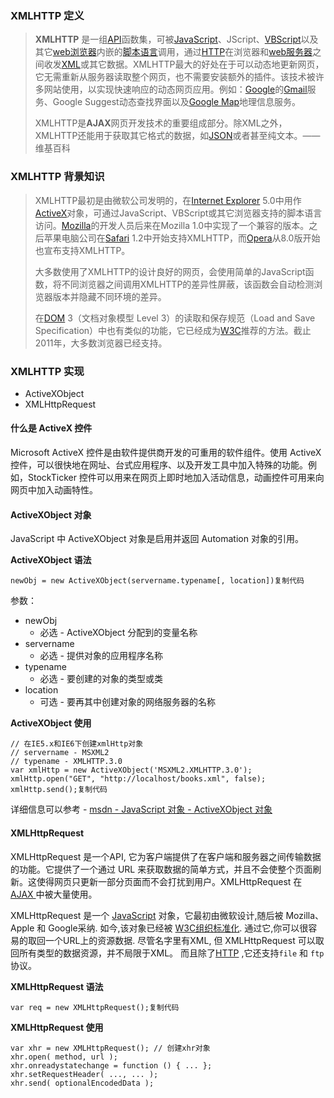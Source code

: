 ### XMLHTTP 定义

> **XMLHTTP** 是一组[API](https://link.juejin.cn?target=https%3A%2F%2Fzh.wikipedia.org%2Fwiki%2FAPI)函数集，可被[JavaScript](https://link.juejin.cn?target=https%3A%2F%2Fzh.wikipedia.org%2Fwiki%2FJavaScript)、JScript、[VBScript](https://link.juejin.cn?target=https%3A%2F%2Fzh.wikipedia.org%2Fwiki%2FVBScript)以及其它[web浏览器](https://link.juejin.cn?target=https%3A%2F%2Fzh.wikipedia.org%2Fwiki%2FWeb%E6%B5%8F%E8%A7%88%E5%99%A8)内嵌的[脚本语言](https://link.juejin.cn?target=https%3A%2F%2Fzh.wikipedia.org%2Fwiki%2F%E8%84%9A%E6%9C%AC%E8%AF%AD%E8%A8%80)调用，通过[HTTP](https://link.juejin.cn?target=https%3A%2F%2Fzh.wikipedia.org%2Fwiki%2FHTTP)在浏览器和[web服务器](https://link.juejin.cn?target=https%3A%2F%2Fzh.wikipedia.org%2Fwiki%2FWeb%E6%9C%8D%E5%8A%A1%E5%99%A8)之间收发[XML](https://link.juejin.cn?target=https%3A%2F%2Fzh.wikipedia.org%2Fwiki%2FXML)或其它数据。XMLHTTP最大的好处在于可以动态地更新网页，它无需重新从服务器读取整个网页，也不需要安装额外的插件。该技术被许多网站使用，以实现快速响应的动态网页应用。例如：[Google](https://link.juejin.cn?target=https%3A%2F%2Fzh.wikipedia.org%2Fwiki%2FGoogle)的[Gmail](https://link.juejin.cn?target=https%3A%2F%2Fzh.wikipedia.org%2Fwiki%2FGmail)服务、Google Suggest动态查找界面以及[Google Map](https://link.juejin.cn?target=https%3A%2F%2Fzh.wikipedia.org%2Fwiki%2FGoogle%E5%9C%B0%E5%9B%BE)地理信息服务。
>
> XMLHTTP是**AJAX**网页开发技术的重要组成部分。除XML之外，XMLHTTP还能用于获取其它格式的数据，如[JSON](https://link.juejin.cn?target=https%3A%2F%2Fzh.wikipedia.org%2Fwiki%2FJSON)或者甚至纯文本。—— 维基百科

### XMLHTTP 背景知识

> XMLHTTP最初是由微软公司发明的，在[Internet Explorer](https://link.juejin.cn?target=https%3A%2F%2Fzh.wikipedia.org%2Fwiki%2FInternet_Explorer) 5.0中用作[ActiveX](https://link.juejin.cn?target=https%3A%2F%2Fzh.wikipedia.org%2Fwiki%2FActiveX)对象，可通过JavaScript、VBScript或其它浏览器支持的脚本语言访问。[Mozilla](https://link.juejin.cn?target=https%3A%2F%2Fzh.wikipedia.org%2Fwiki%2FMozilla)的开发人员后来在Mozilla 1.0中实现了一个兼容的版本。之后苹果电脑公司在[Safari](https://link.juejin.cn?target=https%3A%2F%2Fzh.wikipedia.org%2Fwiki%2FSafari) 1.2中开始支持XMLHTTP，而[Opera](https://link.juejin.cn?target=https%3A%2F%2Fzh.wikipedia.org%2Fwiki%2FOpera)从8.0版开始也宣布支持XMLHTTP。
>
> 大多数使用了XMLHTTP的设计良好的网页，会使用简单的JavaScript函数，将不同浏览器之间调用XMLHTTP的差异性屏蔽，该函数会自动检测浏览器版本并隐藏不同环境的差异。
>
> 在[DOM](https://link.juejin.cn?target=https%3A%2F%2Fzh.wikipedia.org%2Fwiki%2FDOM) 3（文档对象模型 Level 3）的读取和保存规范（Load and Save Specification）中也有类似的功能，它已经成为[W3C](https://link.juejin.cn?target=https%3A%2F%2Fzh.wikipedia.org%2Fwiki%2FW3C)推荐的方法。截止2011年，大多数浏览器已经支持。

### XMLHTTP 实现

- ActiveXObject
- XMLHttpRequest

#### 什么是 ActiveX 控件

Microsoft ActiveX 控件是由软件提供商开发的可重用的软件组件。使用 ActiveX 控件，可以很快地在网址、台式应用程序、以及开发工具中加入特殊的功能。例如，StockTicker 控件可以用来在网页上即时地加入活动信息，动画控件可用来向网页中加入动画特性。

#### ActiveXObject 对象

JavaScript 中 ActiveXObject 对象是启用并返回 Automation 对象的引用。

**ActiveXObject 语法**

```
newObj = new ActiveXObject(servername.typename[, location])复制代码
```

参数：

- newObj
  - 必选 - ActiveXObject 分配到的变量名称
- servername
  - 必选 - 提供对象的应用程序名称
- typename
  - 必选 - 要创建的对象的类型或类
- location
  - 可选 - 要再其中创建对象的网络服务器的名称

**ActiveXObject 使用**

```
// 在IE5.x和IE6下创建xmlHttp对象
// servername - MSXML2
// typename - XMLHTTP.3.0
var xmlHttp = new ActiveXObject('MSXML2.XMLHTTP.3.0');
xmlHttp.open("GET", "http://localhost/books.xml", false);  
xmlHttp.send();复制代码
```

详细信息可以参考 - [msdn - JavaScript 对象 - ActiveXObject 对象](https://link.juejin.cn?target=https%3A%2F%2Fmsdn.microsoft.com%2Fzh-cn%2Flibrary%2F7sw4ddf8(v%3Dvs.94).aspx)

#### XMLHttpRequest

XMLHttpRequest 是一个API, 它为客户端提供了在客户端和服务器之间传输数据的功能。它提供了一个通过 URL 来获取数据的简单方式，并且不会使整个页面刷新。这使得网页只更新一部分页面而不会打扰到用户。XMLHttpRequest 在 [AJAX ](https://link.juejin.cn?target=https%3A%2F%2Fdeveloper.mozilla.org%2Fzh-CN%2Fdocs%2FAJAX)中被大量使用。

XMLHttpRequest 是一个 [JavaScript](https://link.juejin.cn?target=https%3A%2F%2Fdeveloper.mozilla.org%2Fzh-cn%2FJavaScript) 对象，它最初由微软设计,随后被 Mozilla、Apple 和 Google采纳. 如今,该对象已经被 [W3C组织标准化](https://link.juejin.cn?target=http%3A%2F%2Fwww.w3.org%2FTR%2FXMLHttpRequest%2F). 通过它,你可以很容易的取回一个URL上的资源数据. 尽管名字里有XML, 但 XMLHttpRequest 可以取回所有类型的数据资源，并不局限于XML。 而且除了[HTTP](https://link.juejin.cn?target=https%3A%2F%2Fdeveloper.mozilla.org%2Fzh-cn%2FHTTP) ,它还支持`file` 和 `ftp` 协议。

**XMLHttpRequest 语法**

```
var req = new XMLHttpRequest();复制代码
```

**XMLHttpRequest 使用**

```
var xhr = new XMLHttpRequest(); // 创建xhr对象
xhr.open( method, url );
xhr.onreadystatechange = function () { ... };
xhr.setRequestHeader( ..., ... );
xhr.send( optionalEncodedData );
```